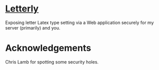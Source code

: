 # [Letterly](http://letterly.com/)

Exposing letter Latex type setting via a Web application securely for my server
(primarily) and you.

# Acknowledgements

Chris Lamb for spotting some security holes.
